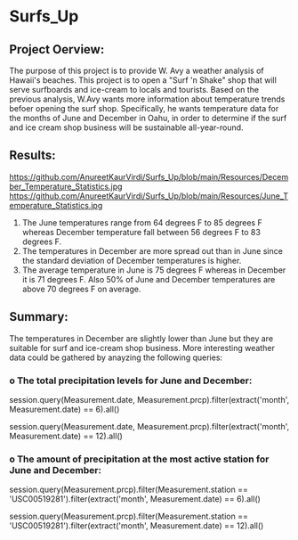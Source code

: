 # Surfs_Up

## Project Oerview:

The purpose of this project is to provide W. Avy a weather analysis of Hawaii's beaches. This project is to open a "Surf 'n Shake" shop that will serve surfboards and ice-cream to locals and tourists. Based on the previous analysis, W.Avy wants more information about temperature trends befoer opening the surf shop. Specifically, he wants temperature data for the months of June and December in Oahu, in order to determine if the surf and ice cream shop business will be sustainable all-year-round. 

## Results:

https://github.com/AnureetKaurVirdi/Surfs_Up/blob/main/Resources/December_Temperature_Statistics.jpg
https://github.com/AnureetKaurVirdi/Surfs_Up/blob/main/Resources/June_Temperature_Statistics.jpg

1. The June temperatures range from 64 degrees F to 85 degrees F whereas December temperature fall between 56 degrees F to 83 degrees F.
2. The temperatures in December are more spread out than in June since the standard deviation of December temperatures is higher.
3. The average temperature in June is 75 degrees F whereas in December it is 71 degrees F. Also 50% of June and December temperatures are above 70 degrees F on average. 

## Summary:

The temperatures in December are slightly lower than June but they are suitable for surf and ice-cream shop business. More interesting weather data could be gathered by anayzing the following queries: 

### o The total precipitation levels for June and December:

session.query(Measurement.date, Measurement.prcp).filter(extract('month', Measurement.date) == 6).all()

session.query(Measurement.date, Measurement.prcp).filter(extract('month', Measurement.date) == 12).all()

### o The amount of precipitation at the most active station for June and December:

session.query(Measurement.prcp).filter(Measurement.station == 'USC00519281').filter(extract('month', Measurement.date) == 6).all()

session.query(Measurement.prcp).filter(Measurement.station == 'USC00519281').filter(extract('month', Measurement.date) == 12).all()

